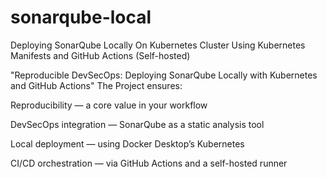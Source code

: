 # sonarqube-local
Deploying SonarQube Locally On Kubernetes Cluster Using Kubernetes Manifests and GitHub Actions (Self-hosted)

"Reproducible DevSecOps: Deploying SonarQube Locally with Kubernetes and GitHub Actions"
The Project ensures:

Reproducibility — a core value in your workflow

DevSecOps integration — SonarQube as a static analysis tool

Local deployment — using Docker Desktop’s Kubernetes

CI/CD orchestration — via GitHub Actions and a self-hosted runner

